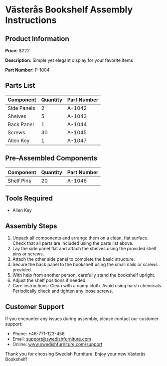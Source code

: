 # Västerås Bookshelf Assembly Instructions

## Product Information

**Price:** $222

**Description:** Simple yet elegant display for your favorite items

**Part Number:** P-1004

## Parts List

| Component | Quantity | Part Number |
|----------|----------|------------|
| Side Panels | 2 | A-1042 |
| Shelves | 5 | A-1043 |
| Back Panel | 1 | A-1044 |
| Screws | 30 | A-1045 |
| Allen Key | 1 | A-1047 |

## Pre-Assembled Components

| Component | Quantity | Part Number |
|----------|----------|------------|
| Shelf Pins | 20 | A-1046 |

## Tools Required

- Allen Key

## Assembly Steps

1. Unpack all components and arrange them on a clean, flat surface. Check that all parts are included using the parts list above.
2. Lay the side panel flat and attach the shelves using the provided shelf pins or screws.
3. Attach the other side panel to complete the basic structure.
4. Secure the back panel to the bookshelf using the small nails or screws provided.
5. With help from another person, carefully stand the bookshelf upright.
6. Adjust the shelf positions if needed.
7. Care instructions: Clean with a damp cloth. Avoid using harsh chemicals. Periodically check and tighten any loose screws.

## Customer Support

If you encounter any issues during assembly, please contact our customer support:

- Phone: +46-771-123-456
- Email: support@swedishfurniture.com
- Online: www.swedishfurniture.com/support

Thank you for choosing Swedish Furniture. Enjoy your new Västerås Bookshelf!
